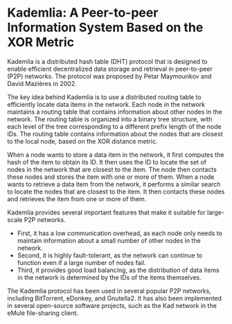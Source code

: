 # Kademlia: A Peer-to-peer Information System Based on the XOR Metric

Kademlia is a distributed hash table (DHT) protocol that is designed to enable efficient decentralized data storage and retrieval in peer-to-peer (P2P) networks. The protocol was proposed by Petar Maymounkov and David Mazières in 2002. 

The key idea behind Kademlia is to use a distributed routing table to efficiently locate data items in the network. Each node in the network maintains a routing table that contains information about other nodes in the network. The routing table is organized into a binary tree structure, with each level of the tree corresponding to a different prefix length of the node IDs. The routing table contains information about the nodes that are closest to the local node, based on the XOR distance metric.

When a node wants to store a data item in the network, it first computes the hash of the item to obtain its ID. It then uses the ID to locate the set of nodes in the network that are closest to the item. The node then contacts these nodes and stores the item with one or more of them. When a node wants to retrieve a data item from the network, it performs a similar search to locate the nodes that are closest to the item. It then contacts these nodes and retrieves the item from one or more of them.

Kademlia provides several important features that make it suitable for large-scale P2P networks. 
- First, it has a low communication overhead, as each node only needs to maintain information about a small number of other nodes in the network. 
- Second, it is highly fault-tolerant, as the network can continue to function even if a large number of nodes fail. 
- Third, it provides good load balancing, as the distribution of data items in the network is determined by the IDs of the items themselves.

The Kademlia protocol has been used in several popular P2P networks, including BitTorrent, eDonkey, and Gnutella2. It has also been implemented in several open-source software projects, such as the Kad network in the eMule file-sharing client.

